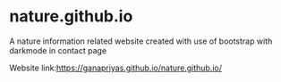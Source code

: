 # nature.github.io

A nature information related website created with use of bootstrap with darkmode in contact page

Website link:https://ganapriyas.github.io/nature.github.io/
